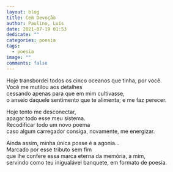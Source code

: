```yaml
---
layout: blog
title: Cem Devoção
author: Paulino, Luís
date: 2021-07-19 01:53
dedicate: ""
categories: poesia
tags:
  - poesia
image: ""
comments: false
---
```

Hoje transbordei todos os cinco oceanos que tinha, por você.\
Você me mutilou aos detalhes\
cessando apenas para que em mim cultivasse,\
o anseio daquele sentimento que te alimenta; e me faz perecer.

Hoje tento me desconectar,\
apagar todo esse meu sistema.\
Recodificar todo um novo poema\
caso algum carregador consiga, novamente, me energizar. 

Ainda assim, minha única posse é a agonia...\
Marcado por esse tributo sem fim\
que lhe confere essa marca eterna da memória, a mim,\
servindo como teu inigualável banquete, em formato de poesia.